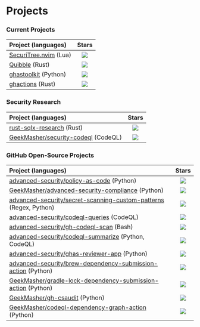 # Projects

### Current Projects

| Project (languages) | Stars |
| :------------------ | :---: |
| [SecuriTree.nvim](https://github.com/GeekMasher/securitree.nvim) (Lua)| ![](https://img.shields.io/github/stars/GeekMasher/securitree.nvim?style=flat-square) |
| [Quibble](https://github.com/GeekMasher/quibble) (Rust)| ![](https://img.shields.io/github/stars/GeekMasher/quibble?style=flat-square) |
| [ghastoolkit](https://github.com/GeekMasher/quibble) (Python)| ![](https://img.shields.io/github/stars/GeekMasher/quibble?style=flat-square) |
| [ghactions](https://github.com/GeekMasher/ghactions) (Rust)| ![](https://img.shields.io/github/stars/GeekMasher/ghactions?style=flat-square) |

### Security Research

| Project (languages) | Stars |
| :------------------ | :---: |
| [rust-sqlx-research](https://github.com/GeekMasher/rust-sqlx-research) (Rust)| ![](https://img.shields.io/github/stars/GeekMasher/rust-sqlx-research?style=flat-square) |
| [GeekMasher/security-codeql](https://github.com/GeekMasher/security-codeql) (CodeQL)| ![](https://img.shields.io/github/stars/GeekMasher/security-codeql?style=flat-square) |

### GitHub Open-Source Projects

| Project (languages) | Stars |
| :------------------ | :---: |
| [advanced-security/policy-as-code](https://github.com/advanced-security/policy-as-code) (Python)| ![](https://img.shields.io/github/stars/advanced-security/policy-as-code?style=flat-square) |
| [GeekMasher/advanced-security-compliance](https://github.com/GeekMasher/advanced-security-compliance) (Python)| ![](https://img.shields.io/github/stars/GeekMasher/advanced-security-compliance?style=flat-square) |
| [advanced-security/secret-scanning-custom-patterns](https://github.com/advanced-security/secret-scanning-custom-patterns) (Regex, Python)| ![](https://img.shields.io/github/stars/advanced-security/secret-scanning-custom-patterns?style=flat-square) |
| [advanced-security/codeql-queries](https://github.com/advanced-security/codeql-queries) (CodeQL)| ![](https://img.shields.io/github/stars/advanced-security/codeql-queries?style=flat-square) |
| [advanced-security/gh-codeql-scan](https://github.com/advanced-security/gh-codeql-scan) (Bash)| ![](https://img.shields.io/github/stars/advanced-security/gh-codeql-scan?style=flat-square) |
| [advanced-security/codeql-summarize](https://github.com/advanced-security/codeql-summarize) (Python, CodeQL)| ![](https://img.shields.io/github/stars/advanced-security/codeql-summarize?style=flat-square) |
| [advanced-security/ghas-reviewer-app](https://github.com/advanced-security/ghas-reviewer-app) (Python)| ![](https://img.shields.io/github/stars/advanced-security/ghas-reviewer-app?style=flat-square) |
| [advanced-security/brew-dependency-submission-action](https://github.com/advanced-security/brew-dependency-submission-action) (Python)| ![](https://img.shields.io/github/stars/advanced-security/brew-dependency-submission-action?style=flat-square) |
| [GeekMasher/gradle-lock-dependency-submission-action](https://github.com/GeekMasher/gradle-lock-dependency-submission-action) (Python)| ![](https://img.shields.io/github/stars/GeekMasher/gradle-lock-dependency-submission-action?style=flat-square) |
| [GeekMasher/gh-csaudit](https://github.com/GeekMasher/gh-csaudit) (Python)| ![](https://img.shields.io/github/stars/GeekMasher/gh-csaudit?style=flat-square) |
| [GeekMasher/codeql-dependency-graph-action](https://github.com/GeekMasher/codeql-dependency-graph-action) (Python)| ![](https://img.shields.io/github/stars/GeekMasher/codeql-dependency-graph-action?style=flat-square) |

